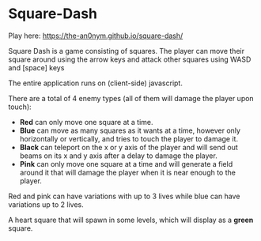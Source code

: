 # Square-Dash

Play here: https://the-an0nym.github.io/square-dash/

Square Dash is a game consisting of squares. The player can move their square around using the arrow keys and attack other squares using WASD and [space] keys

The entire application runs on (client-side) javascript.

There are a total of 4 enemy types (all of them will damage the player upon touch):

- **Red** can only move one square at a time.
- **Blue** can move as many squares as it wants at a time, however only horizontally or vertically, and tries to touch the player to damage it.
- **Black** can teleport on the x or y axis of the player and will send out beams on its x and y axis after a delay to damage the player.
- **Pink** can only move one square at a time and will generate a field around it that will damage the player when it is near enough to the player.

Red and pink can have variations with up to 3 lives while blue can have variations up to 2 lives.

A heart square that will spawn in some levels, which will display as a **green** square.
